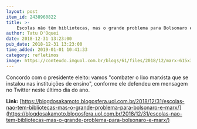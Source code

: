 ```yaml
---
layout: post
item_id: 2438960822
title: >-
    Escolas não têm bibliotecas, mas o grande problema para Bolsonaro é Marx
author: Tatu D'Oquei
date: 2018-12-31 13:23:00
pub_date: 2018-12-31 13:23:00
time_added: 2019-01-01 10:41:33
category: refletimos
image: https://conteudo.imguol.com.br/blogs/61/files/2018/12/marx-615x300.jpg
---
```


Concordo com o presidente eleito: vamos "combater o lixo marxista que se instalou nas instituições de ensino", conforme ele defendeu em mensagem no Twitter neste último dia do ano.

**Link:** [https://blogdosakamoto.blogosfera.uol.com.br/2018/12/31/escolas-nao-tem-bibliotecas-mas-o-grande-problema-para-bolsonaro-e-marx/](https://blogdosakamoto.blogosfera.uol.com.br/2018/12/31/escolas-nao-tem-bibliotecas-mas-o-grande-problema-para-bolsonaro-e-marx/)

